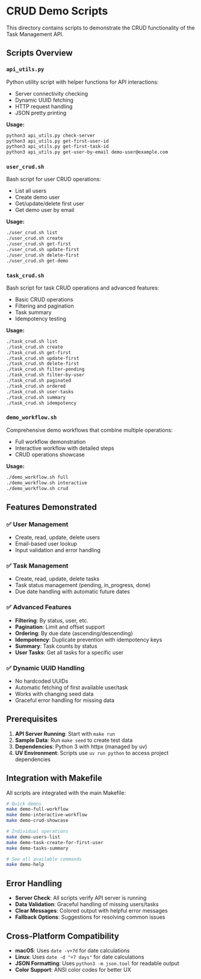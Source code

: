 # CRUD Demo Scripts

This directory contains scripts to demonstrate the CRUD functionality of the Task Management API.

## Scripts Overview

### `api_utils.py`

Python utility script with helper functions for API interactions:

- Server connectivity checking
- Dynamic UUID fetching
- HTTP request handling
- JSON pretty printing

**Usage:**

```bash
python3 api_utils.py check-server
python3 api_utils.py get-first-user-id
python3 api_utils.py get-first-task-id
python3 api_utils.py get-user-by-email demo-user@example.com
```

### `user_crud.sh`

Bash script for user CRUD operations:

- List all users
- Create demo user
- Get/update/delete first user
- Get demo user by email

**Usage:**

```bash
./user_crud.sh list
./user_crud.sh create
./user_crud.sh get-first
./user_crud.sh update-first
./user_crud.sh delete-first
./user_crud.sh get-demo
```

### `task_crud.sh`

Bash script for task CRUD operations and advanced features:

- Basic CRUD operations
- Filtering and pagination
- Task summary
- Idempotency testing

**Usage:**

```bash
./task_crud.sh list
./task_crud.sh create
./task_crud.sh get-first
./task_crud.sh update-first
./task_crud.sh delete-first
./task_crud.sh filter-pending
./task_crud.sh filter-by-user
./task_crud.sh paginated
./task_crud.sh ordered
./task_crud.sh user-tasks
./task_crud.sh summary
./task_crud.sh idempotency
```

### `demo_workflow.sh`

Comprehensive demo workflows that combine multiple operations:

- Full workflow demonstration
- Interactive workflow with detailed steps
- CRUD operations showcase

**Usage:**

```bash
./demo_workflow.sh full
./demo_workflow.sh interactive
./demo_workflow.sh crud
```

## Features Demonstrated

### ✅ **User Management**

- Create, read, update, delete users
- Email-based user lookup
- Input validation and error handling

### ✅ **Task Management**

- Create, read, update, delete tasks
- Task status management (pending, in_progress, done)
- Due date handling with automatic future dates

### ✅ **Advanced Features**

- **Filtering**: By status, user, etc.
- **Pagination**: Limit and offset support
- **Ordering**: By due date (ascending/descending)
- **Idempotency**: Duplicate prevention with idempotency keys
- **Summary**: Task counts by status
- **User Tasks**: Get all tasks for a specific user

### ✅ **Dynamic UUID Handling**

- No hardcoded UUIDs
- Automatic fetching of first available user/task
- Works with changing seed data
- Graceful error handling for missing data

## Prerequisites

1. **API Server Running**: Start with `make run`
2. **Sample Data**: Run `make seed` to create test data
3. **Dependencies**: Python 3 with httpx (managed by uv)
4. **UV Environment**: Scripts use `uv run python` to access project dependencies

## Integration with Makefile

All scripts are integrated with the main Makefile:

```bash
# Quick demos
make demo-full-workflow
make demo-interactive-workflow
make demo-crud-showcase

# Individual operations
make demo-users-list
make demo-task-create-for-first-user
make demo-tasks-summary

# See all available commands
make demo-help
```

## Error Handling

- **Server Check**: All scripts verify API server is running
- **Data Validation**: Graceful handling of missing users/tasks
- **Clear Messages**: Colored output with helpful error messages
- **Fallback Options**: Suggestions for resolving common issues

## Cross-Platform Compatibility

- **macOS**: Uses `date -v+7d` for date calculations
- **Linux**: Uses `date -d "+7 days"` for date calculations
- **JSON Formatting**: Uses `python3 -m json.tool` for readable output
- **Color Support**: ANSI color codes for better UX
